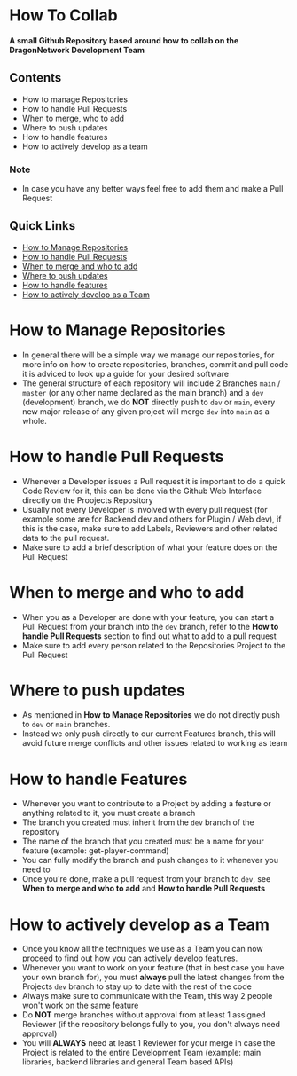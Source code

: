 # How To Collab

#### A small Github Repository based around how to collab on the DragonNetwork Development Team



## Contents
- How to manage Repositories
- How to handle Pull Requests
- When to merge, who to add
- Where to push updates
- How to handle features
- How to actively develop as a team

### Note
- In case you have any better ways feel free to add them and make a Pull Request


## Quick Links
- [How to Manage Repositories](#how-to-manage-repositories)
- [How to handle Pull Requests](#how-to-handle-pull-requests)
- [When to merge and who to add](#when-to-merge-and-who-to-add)
- [Where to push updates](#where-to-push-updates)
- [How to handle features](#how-to-handle-features)
- [How to actively develop as a Team](#how-to-actively-develop-as-a-team)



# How to Manage Repositories
- In general there will be a simple way we manage our repositories, for more info on how to create repositories, branches, commit and pull code it is adviced to look up a guide for your desired software
- The general structure of each repository will include 2 Branches `main` / `master` (or any other name declared as the main branch) and a `dev` (development) branch, we do **NOT** directly push to `dev` or `main`, every new major release of any given project will merge `dev` into `main` as a whole.

# How to handle Pull Requests
- Whenever a Developer issues a Pull request it is important to do a quick Code Review for it, this can be done via the Github Web Interface directly on the Proojects Repository
- Usually not every Developer is involved with every pull request (for example some are for Backend dev and others for Plugin / Web dev), if this is the case, make sure to add Labels, Reviewers and other related data to the pull request.
- Make sure to add a brief description of what your feature does on the Pull Request

# When to merge and who to add
- When you as a Developer are done with your feature, you can start a Pull Request from your branch into the `dev` branch, refer to the **How to handle Pull Requests** section to find out what to add to a pull request
- Make sure to add every person related to the Repositories Project to the Pull Request

# Where to push updates
- As mentioned in **How to Manage Repositories** we do not directly push to `dev` or `main` branches.
- Instead we only push directly to our current Features branch, this will avoid future merge conflicts and other issues related to working as team

# How to handle Features
- Whenever you want to contribute to a Project by adding a feature or anything related to it, you must create a branch
- The branch you created must inherit from the `dev` branch of the repository
- The name of the branch that you created must be a name for your feature (example: get-player-command)
- You can fully modify the branch and push changes to it whenever you need to
- Once you're done, make a pull request from your branch to `dev`, see **When to merge and who to add** and **How to handle Pull Requests**

# How to actively develop as a Team
- Once you know all the techniques we use as a Team you can now proceed to find out how you can actively develop features.
- Whenever you want to work on your feature (that in best case you have your own branch for), you must **always** pull the latest changes from the Projects `dev` branch to stay up to date with the rest of the code
- Always make sure to communicate with the Team, this way 2 people won't work on the same feature
- Do **NOT** merge branches without approval from at least 1 assigned Reviewer (if the repository belongs fully to you, you don't always need approval)
- You will **ALWAYS** need at least 1 Reviewer for your merge in case the Project is related to the entire Development Team (example: main libraries, backend libraries and general Team based APIs)